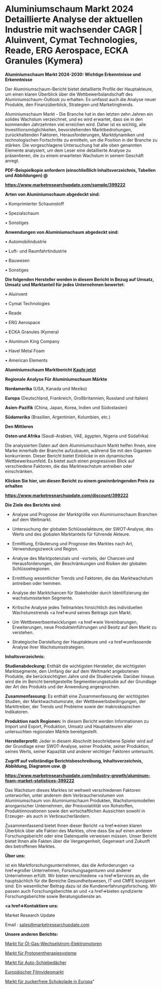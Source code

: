 # Aluminiumschaum Markt 2024 Detaillierte Analyse der aktuellen Industrie mit wachsender CAGR | Aluinvent, Cymat Technologies, Reade, ERG Aerospace, ECKA Granules (Kymera)

<strong>Aluminiumschaum Markt 2024-2030: Wichtige Erkenntnisse und Erkenntnisse</strong>

Der Aluminiumschaum-Bericht bietet detaillierte Profile der Hauptakteure, um einen klaren Überblick über die Wettbewerbslandschaft des Aluminiumschaum-Outlook zu erhalten. Es umfasst auch die Analyse neuer Produkte, den Finanzüberblick, Strategien und Marketingtrends.

Aluminiumschaum Markt - Die Branche hat in den letzten zehn Jahren ein solides Wachstum verzeichnet, und es wird erwartet, dass sie in den kommenden Jahrzehnten viel erreichen wird. Daher ist es wichtig, alle Investitionsmöglichkeiten, bevorstehenden Marktbedrohungen, zurückhaltenden Faktoren, Herausforderungen, Marktdynamiken und technologischen Fortschritte zu ermitteln, um die Position in der Branche zu stärken. Die vorgeschlagene Untersuchung hat alle oben genannten Elemente analysiert, um dem Leser eine detaillierte Analyse zu präsentieren, die zu einem erwarteten Wachstum in seinem Geschäft anregt.



<strong><b>PDF-Beispielkopie anfordern (einschließlich Inhaltsverzeichnis, Tabellen und Abbildungen) @ </b></strong>

<strong><a href=https://www.marketresearchupdate.com/sample/399222>

<strong>https://www.marketresearchupdate.com/sample/399222</u></a></strong></strong>



<strong>Arten von Aluminiumschaum abgedeckt sind:</strong>

• Komprimierter Schaumstoff

• Spezialschaum

• Sonstiges



<strong>Anwendungen von Aluminiumschaum abgedeckt sind:</strong>

• Automobilindustrie

• Luft- und Raumfahrtindustrie

• Bauwesen

• Sonstiges



<strong>Die folgenden Hersteller werden in diesem Bericht in Bezug auf Umsatz, Umsatz und Marktanteil für jedes Unternehmen bewertet:</strong>

• Aluinvent

• Cymat Technologies

• Reade

• ERG Aerospace

• ECKA Granules (Kymera)

• Aluminum King Company

• Havel Metal Foam

• American Elements



<strong>Aluminiumschaum Marktbericht <a href=https://www.marketresearchupdate.com/buynow/399222>Kaufe jetzt</a></strong>



<strong>Regionale Analyse Für Aluminiumschaum Märkte</strong>



<strong>Nordamerika</strong> (USA, Kanada und Mexiko)



<strong>Europa</strong> (Deutschland, Frankreich, Großbritannien, Russland und Italien)



<strong>Asien-Pazifik</strong> (China, Japan, Korea, Indien und Südostasien)



<strong>Südamerika</strong> (Brasilien, Argentinien, Kolumbien, etc.)



<strong>Den Mittleren</strong> 

<strong>Osten und Afrika</strong> (Saudi-Arabien, VAE, ägypten, Nigeria und Südafrika)

Die analysierten Daten auf dem Aluminiumschaum Markt helfen Ihnen, eine Marke innerhalb der Branche aufzubauen, während Sie mit den Giganten konkurrieren. Dieser Bericht bietet Einblicke in ein dynamisches Wettbewerbsumfeld. Es bietet auch einen progressiven Blick auf verschiedene Faktoren, die das Marktwachstum antreiben oder einschränken.



<strong>Klicken Sie hier, um diesen Bericht zu einem gewinnbringenden Preis zu erhalten
</strong>

<strong><a href=https://www.marketresearchupdate.com/discount/399222>https://www.marketresearchupdate.com/discount/399222</b></u></strong></a>



<strong>Die Ziele des Berichts sind:</strong>

- Analyse und Prognose der Marktgröße von Aluminiumschaum Branchen auf dem Weltmarkt.

- Untersuchung der globalen Schlüsselakteure, der SWOT-Analyse, des Werts und des globalen Marktanteils für führende Akteure.

- Ermittlung, Erläuterung und Prognose des Marktes nach Art, Verwendungszweck und Region.

- Analyse des Marktpotenzials und -vorteils, der Chancen und Herausforderungen, der Beschränkungen und Risiken der globalen Schlüsselregionen.

- Ermittlung wesentlicher Trends und Faktoren, die das Marktwachstum antreiben oder hemmen.

- Analyse der Marktchancen für Stakeholder durch Identifizierung der wachstumsstarken Segmente.

- Kritische Analyse jedes Teilmarktes hinsichtlich des individuellen Wachstumstrends <a href=>und</a> seines Beitrags zum Markt.

- Um Wettbewerbsentwicklungen <a href=>wie</a> Vereinbarungen, Erweiterungen, neue Produkteinführungen und Besitz auf dem Markt zu verstehen.

- Strategische Darstellung der Hauptakteure und <a href=>umfas</a>sende Analyse ihrer Wachstumsstrategien.



<strong>Inhaltsverzeichnis:</strong>



<strong>Studienabdeckung:</strong> Enthält die wichtigsten Hersteller, die wichtigsten Marktsegmente, den Umfang der auf dem Weltmarkt angebotenen Produkte, die berücksichtigten Jahre und die Studienziele. Darüber hinaus wird die im Bericht bereitgestellte Segmentierungsstudie auf der Grundlage der Art des Produkts und der Anwendung angesprochen.



<strong>Zusammenfassung:</strong> Es enthält eine Zusammenfassung der wichtigsten Studien, der Marktwachstumsrate, der Wettbewerbsbedingungen, der Markttreiber, der Trends und Probleme sowie der makroskopischen Indikatoren.



<strong>Produktion nach Regionen:</strong> In diesem Bericht werden Informationen zu Import und Export, Produktion, Umsatz und Hauptakteuren aller untersuchten regionalen Märkte bereitgestellt.



<strong>Herstellerprofil:</strong> Jeder in diesem Abschnitt beschriebene Spieler wird auf der Grundlage einer SWOT-Analyse, seiner Produkte, seiner Produktion, seines Werts, seiner Kapazität und anderer wichtiger Faktoren untersucht.



<strong><b>Zugriff auf vollständige Berichtsbeschreibung, Inhaltsverzeichnis, Abbildung, Diagramm usw. @ </b></strong>

<strong><a href=https://www.marketresearchupdate.com/industry-growth/aluminum-foam-market-statistices-399222>https://www.marketresearchupdate.com/industry-growth/aluminum-foam-market-statistices-399222</a></strong>

Das Wachstum dieses Marktes ist weltweit verschiedenen Faktoren unterworfen, unter anderem dem Verbrauchervolumen von Aluminiumschaum von Aluminiumschaum Produkten, Wachstumsmodellen anorganischer Unternehmen, der Preisvolatilität von Rohstoffen, Produktinnovationen sowie den wirtschaftlichen Aussichten sowohl in Erzeuger- als auch in Verbraucherländern.

Zusammenfassend bietet Ihnen dieser Bericht <a href=>einen</a> klaren Überblick über alle Fakten des Marktes, ohne dass Sie auf einen anderen Forschungsbericht oder eine Datenquelle verweisen müssen. Unser Bericht bietet Ihnen alle Fakten über die Vergangenheit, Gegenwart und Zukunft des betroffenen Marktes.



<strong>Über uns:</strong>

 ist ein Marktforschungsunternehmen, das die Anforderungen <a href=>großer</a> Unternehmen, Forschungsagenturen und anderer Unternehmen erfüllt. Wir bieten verschiedene <a href=>Services</a> an, die hauptsächlich für die Bereiche Gesundheitswesen, IT und CMFE konzipiert sind. Ein wesentlicher Beitrag dazu ist die Kundenerfahrungsforschung. Wir passen auch Forschungsberichte an und <a href=>bieten</a> syndizierte Forschungsberichte sowie Beratungsdienste an.



<strong><a href=>Kontaktiere uns:</a></strong>

Market Research Update

Email : sales@marketresearchupdate.com



<strong>Unsere anderen Berichte:</strong>

<a href=https://www.linkedin.com/pulse/oil-gas-ac-electric-motors-market-2023-2029>Markt für Öl-Gas-Wechselstrom-Elektromotoren</a>

<a href=https://www.linkedin.com/pulse/proton-therapy-systems-market-size-emerging>Markt für Protonentherapiesysteme</a>

<a href=https://www.linkedin.com/pulse/automotive-sunroofs-market-report-2023-top-company-trends>Markt für Auto-Schiebedächer</a>

<a href=https://www.linkedin.com/pulse/europe-film-video-market-witness-huge-growth>Europäischer Filmvideomarkt</a>

<a href=https://www.linkedin.com/pulse/europe-sugar-free-chocolate-market-trends-2023-updated>Markt für zuckerfreie Schokolade in Europa</a>"
